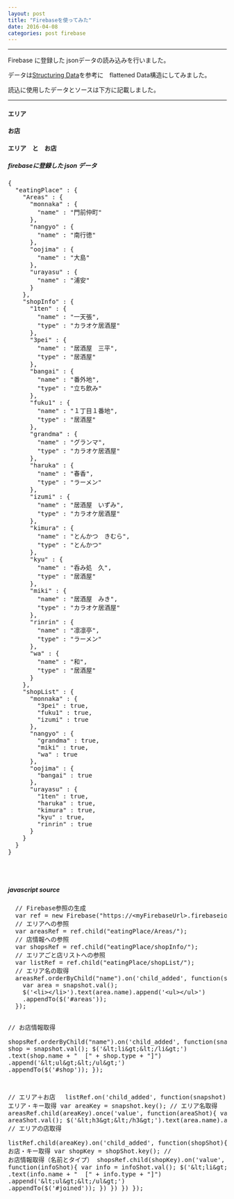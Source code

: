 ```yaml
---
layout: post
title: "Firebaseを使ってみた"
date: 2016-04-08 
categories: post firebase
---
```


-----

Firebase に登録した jsonデータの読み込みを行いました。

データは<a href="https://www.firebase.com/docs/web/guide/structuring-data.html">Structuring Data</a>を参考に　flattened Data構造にしてみました。

読込に使用したデータとソースは下方に記載しました。

-----


  <div class="row">
     <div class="col-xs-2">
        <h4>エリア</h4>
        <div id="areas"></div>
     </div>
     <div class="col-xs-4">
        <h4>お店</h4>
        <div id="shop"></div>
     </div> 
     <div class="col-xs-4">
        <h4>エリア　と　お店</h4>
        <div id="joined"></div>
    </div>
  </div>
  <div class="row">
    <div class="col-xs-6">
      <h5>firebaseに登録した json データ</h5>
      <pre>
{
  "eatingPlace" : {
    "Areas" : {
      "monnaka" : {
        "name" : "門前仲町"
      },
      "nangyo" : {
        "name" : "南行徳"
      },
      "oojima" : {
        "name" : "大島"
      },
      "urayasu" : {
        "name" : "浦安"
      }
    },
    "shopInfo" : {
      "1ten" : {
        "name" : "一天張",
        "type" : "カラオケ居酒屋"
      },
      "3pei" : {
        "name" : "居酒屋　三平",
        "type" : "居酒屋"
      },
      "bangai" : {
        "name" : "番外地",
        "type" : "立ち飲み"
      },
      "fuku1" : {
        "name" : "１丁目１番地",
        "type" : "居酒屋"
      },
      "grandma" : {
        "name" : "グランマ",
        "type" : "カラオケ居酒屋"
      },
      "haruka" : {
        "name" : "春香",
        "type" : "ラーメン"
      },
      "izumi" : {
        "name" : "居酒屋　いずみ",
        "type" : "カラオケ居酒屋"
      },
      "kimura" : {
        "name" : "とんかつ　きむら",
        "type" : "とんかつ"
      },
      "kyu" : {
        "name" : "呑み処　久",
        "type" : "居酒屋"
      },
      "miki" : {
        "name" : "居酒屋　みき",
        "type" : "カラオケ居酒屋"
      },
      "rinrin" : {
        "name" : "凛凛亭",
        "type" : "ラーメン"
      },
      "wa" : {
        "name" : "和",
        "type" : "居酒屋"
      }
    },
    "shopList" : {
      "monnaka" : {
        "3pei" : true,
        "fuku1" : true,
        "izumi" : true
      },
      "nangyo" : {
        "grandma" : true,
        "miki" : true,
        "wa" : true
      },
      "oojima" : {
        "bangai" : true
      },
      "urayasu" : {
        "1ten" : true,
        "haruka" : true,
        "kimura" : true,
        "kyu" : true,
        "rinrin" : true
      }
    }
  }
}
      </pre>
    </div>
  </div>　<!-- /row -->

  <div class="row">
    <div class="col-xs-12">
      <h5>javascript source</h5>
      <pre>
  // Firebase参照の生成
  var ref = new Firebase("https://&lt;myFirebaseUrl&gt;.firebaseio.com/");
  // エリアへの参照
  var areasRef = ref.child("eatingPlace/Areas/");
  // 店情報への参照
  var shopsRef = ref.child("eatingPlace/shopInfo/");
  // エリアごと店リストへの参照
  var listRef = ref.child("eatingPlace/shopList/");
  // エリア名の取得
  areasRef.orderByChild("name").on('child_added', function(snapshot) {
    var area = snapshot.val();
    $('&lt;li&gt;&lt;/li&gt;').text(area.name).append('&lt;ul&gt;&lt;/ul&gt;')
    .appendTo($('#areas'));
  });

  // お店情報取得  
  shopsRef.orderByChild("name").on('child_added', function(snapshot) {
    var shop = snapshot.val();
    $('&lt;li&gt;&lt;/li&gt;')
        .text(shop.name + "  [" + shop.type + "]")
        .append('&lt;ul&gt;&lt;/ul&gt;')
        .appendTo($('#shop'));
  });
 
  // エリア＋お店　
  listRef.on('child_added', function(snapshot){
    // エリア・キー取得
    var areaKey = snapshot.key();
    // エリア名取得
    areasRef.child(areaKey).once('value', function(areaShot){
      var area = areaShot.val();
      $('&lt;h3&gt;&lt;/h3&gt;').text(area.name).appendTo($('#joined'));
      // エリアの店取得          
      listRef.child(areaKey).on('child_added', function(shopShot){
        // お店・キー取得
        var shopKey = shopShot.key();
        // お店情報取得（名前とタイプ）
        shopsRef.child(shopKey).on('value', function(infoShot){
          var info = infoShot.val();
          $('&lt;li&gt;&lt;/li&gt;')
            .text(info.name + "  [" + info.type + "]")
            .append('&lt;ul&gt;&lt;/ul&gt;')
            .appendTo($('#joined'));
        })
      })
    })
  });
      </pre>
    </div>

  </div>   

    

<script src='https://cdn.firebase.com/js/client/2.2.1/firebase.js'></script>
<script src="//code.jquery.com/jquery-1.11.3.js"></script>
<script src="https://cdn.rawgit.com/google/code-prettify/master/loader/run_prettify.js?skin=sons-of-obsidian"></script>

<script type="text/javascript">
  var $window = $(window)
  // make code pretty
  $('pre').addClass('prettyprint');
  $('pre').css({"background":"#111",
	  	           "font-size":"1.05em",
		                "border":"0px"}
		            );
  $('code').css({"font-size":"1.05em","color":"#f00"});

 // $("#logo").lettering();
  
  // Firebase参照の生成
  var ref = new Firebase("https://intense-inferno-9013.firebaseio.com/");
  // エリアへの参照
  var areasRef = ref.child("eatingPlace/Areas/");
  // 店情報への参照
  var shopsRef = ref.child("eatingPlace/shopInfo/");
  // エリアごと店リストへの参照
  var listRef = ref.child("eatingPlace/shopList/");

  // エリア名の取得
  areasRef.orderByChild("name").on('child_added', function(snapshot) {
    var area = snapshot.val();
    $('<li></li>').text(area.name).append('<ul></ul>')
    .appendTo($('#areas'));
  });

  // 店舗情報取得  
  shopsRef.orderByChild("name").on('child_added', function(snapshot) {
    var shop = snapshot.val();
    $('<li></li>')
        .text(shop.name + "  [" + shop.type + "]")
        .append('<ul></ul>')
        .appendTo($('#shop'));
  });
 

  listRef.on('child_added', function(snapshot){
    var areaKey = snapshot.key();

    areasRef.child(areaKey).once('value', function(areaShot){
      var area = areaShot.val();
      $('<h5></h5>').text(area.name).appendTo($('#joined'));
          
      listRef.child(areaKey).on('child_added', function(shopShot){
        var shopKey = shopShot.key();

        shopsRef.child(shopKey).on('value', function(infoShot){
              
          var info = infoShot.val();
          $('<li></li>')
            .text(info.name + "  [" + info.type + "]")
            .append('<ul></ul>')
            .appendTo($('#joined'));

        })
            
      })
    })
  });


</script>